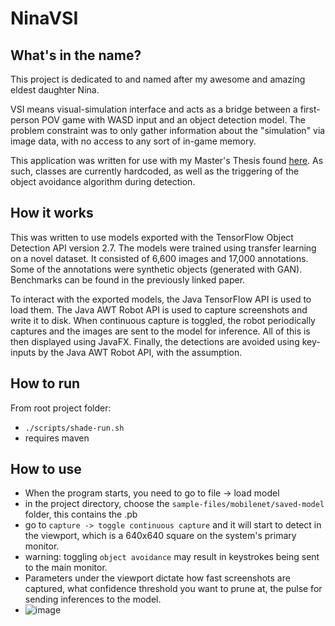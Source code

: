 # NinaVSI

## What's in the name?
 This project is dedicated to and named after my awesome and amazing eldest daughter Nina.

 VSI means visual-simulation interface and acts as a bridge between a first-person POV game with WASD input and an object detection model. The problem constraint was to only gather 
 information about the "simulation" via image data, with no access to any sort of in-game memory.

This application was written for use with my Master's Thesis found [here](https://epublications.marquette.edu/theses_open/737/).
As such, classes are currently hardcoded, as well as the triggering of the object avoidance algorithm during detection.

## How it works
This was written to use models exported with the TensorFlow Object Detection API version 2.7.
The models were trained using transfer learning on a novel dataset. It consisted of 6,600 images and 17,000 annotations.
Some of the annotations were synthetic objects (generated with GAN). Benchmarks can be found in the 
previously linked paper.

To interact with the exported models, the Java TensorFlow API is used to load them. The Java AWT Robot API
is used to capture screenshots and write it to disk. When continuous capture is toggled, the robot periodically
captures and the images are sent to the model for inference. All of this is then displayed using 
JavaFX. Finally, the detections are avoided using key-inputs by the Java AWT Robot API, with the 
assumption. 

## How to run
From root project folder:
-  `./scripts/shade-run.sh`
- requires maven

## How to use
- When the program starts, you need to go to file -> load model
- in the project directory, choose the `sample-files/mobilenet/saved-model` folder, this contains the .pb
- go to `capture -> toggle continuous capture` and it will start to detect in the viewport, which is a 640x640 square on the system's primary monitor.
- warning: toggling `object avoidance` may result in keystrokes being sent to the main monitor.
- Parameters under the viewport dictate how fast screenshots are captured, what confidence threshold you want to prune at, the pulse for sending inferences to the model.  
- ![image](https://github.com/phydesmith/NinaVSI/assets/31049044/268f1f55-63d4-4e59-8d02-b23cc5b85520)


 
